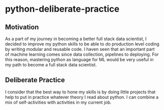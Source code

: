 # python-deliberate-practice
## Motivation
As a part of my journey in becoming a better full stack data scientist, I decided to improve my python skills to be able to do production level coding by writing modular and reusable code. I haven seen that an important part of machine learning comes since data collection, pipelines to deploying. For this reason, mastering python as language for ML would be very useful in my path to become a full stack data scientist.
## Deliberate Practice
I consider that the best way to hone my skills is by doing little projects that help to put in practice whatever theory I read about python. I can combine a mix of self-activities with activities in my current job.
